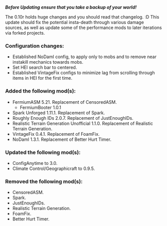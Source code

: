 ***Before Updating ensure that you take a backup of your world!***

The 0.10r holds huge changes and you should read that changelog. :D
This update should fix the potential insta-death through various damage sources, as well as update some of the performance mods to later iterations via forked projects.

### **__Configuration changes:__**
* Established NoDamI config, to apply only to mobs and to remove near instakill mechanics towards mobs.
* Set HEI search bar to centered.
* Established VintageFix configs to minimize lag from scrolling through items in HEI for the first time.

### **__Added the following mod(s):__**
* FermiumASM 5.21. Replacement of CensoredASM.
  * FermiumBooter 1.0.1
* Spark Unforged 1.11.1. Replacement of Spark.
* Roughly Enough IDs 2.0.7. Replacement of JustEnoughIDs.
* Realistic Terrain Generation Unofficial 1.1.0. Replacement of Realistic Terrain Generation.
* VintageFix 0.4.1. Replacement of FoamFix.
* NoDamI 1.3.1. Replacement of Better Hurt Timer.

### **__Updated the following mod(s):__**
* ConfigAnytime to 3.0.
* Climate Control/Geographicraft to 0.9.5.

### **__Removed the following mod(s):__**
* CensoredASM.
* Spark.
* JustEnoughIDs.
* Realistic Terrain Generation.
* FoamFix.
* Better Hurt Timer.